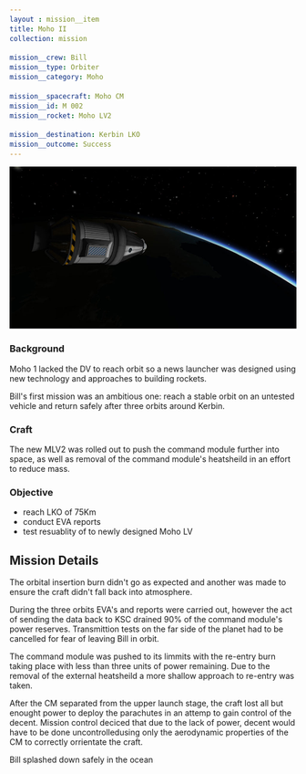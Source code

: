 ```yaml
---
layout : mission__item
title: Moho II
collection: mission

mission__crew: Bill
mission__type: Orbiter
mission__category: Moho

mission__spacecraft: Moho CM
mission__id: M 002
mission__rocket: Moho LV2

mission__destination: Kerbin LKO
mission__outcome: Success
---
```

<!-- small intro, delete comment -->
![first orbit](/assets/first-orbit.jpg)

### Background
Moho 1 lacked the DV to reach orbit so a news launcher was designed using new technology and approaches to building rockets.

Bill's first mission was an ambitious one: reach a stable orbit on an untested vehicle and return safely after three orbits around Kerbin.

### Craft
The new MLV2 was rolled out to push the command module further into space, as well as removal of the command module's heatsheild in an effort to reduce mass.

### Objective
- reach LKO of 75Km
- conduct EVA reports
- test resuablity of to newly designed Moho LV

## Mission Details
The orbital insertion burn didn't go as expected and another was made to ensure the craft didn't fall back into atmosphere.

During the three orbits EVA's and reports were carried out, however the act of sending the data back to KSC drained 90% of the command module's power reserves. Transmittion tests on the far side of the planet had to be cancelled for fear of leaving Bill in orbit.

The command module was pushed to its limmits with the re-entry burn taking place with less than three units of power remaining. Due to the removal of the external heatsheild a more shallow approach to re-entry was taken.

After the CM separated from the upper launch stage, the craft lost all but enought power to deploy the parachutes in an attemp to gain control of the decent. Mission control deciced that due to the lack of power, decent would have to be done uncontrolledusing only the aerodynamic properties of the CM to correctly orrientate the craft.

Bill splashed down safely in the ocean
